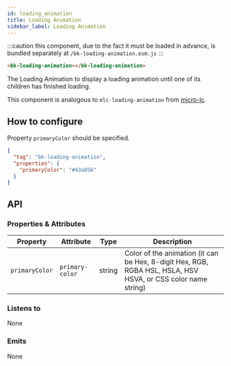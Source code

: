 ```yaml
---
id: loading_animation
title: Loading Animation
sidebar_label: Loading Animation
---
```


<!--
WARNING: this file was automatically generated by Mia-Platform Doc Aggregator.
DO NOT MODIFY IT BY HAND.
Instead, modify the source file and run the aggregator to regenerate this file.
-->

<!--
WARNING:
This file is automatically generated. Please edit the 'README' file of the corresponding component and run `yarn copy:docs`
-->

[mlc-loading-animation]: https://micro-lc.io/add-ons/components/mlc-loading-animation



:::caution
this component, due to the fact it must be loaded in advance, is bundled separately at `/bk-loading-animation.esm.js`
:::

```html
<bk-loading-animation></bk-loading-animation>
```

The Loading Animation to display a loading animation until one of its children has finished loading.

This component is analogous to `mlc-loading-animation` from [micro-lc][mlc-loading-animation].

## How to configure

Property `primaryColor` should be specified.

```json
{
  "tag": "bk-loading-animation",
  "properties": {
    "primaryColor": "#43a056"
  }
}
```


## API

### Properties & Attributes

| Property       | Attribute       | Type   | Description                                                                                                  |
| -------------- | --------------- | ------ | ------------------------------------------------------------------------------------------------------------ |
| `primaryColor` | `primary-color` | string | Color of the animation (it can be Hex, 8-digit Hex, RGB, RGBA HSL, HSLA, HSV HSVA, or CSS color name string) |

### Listens to

None

### Emits

None
